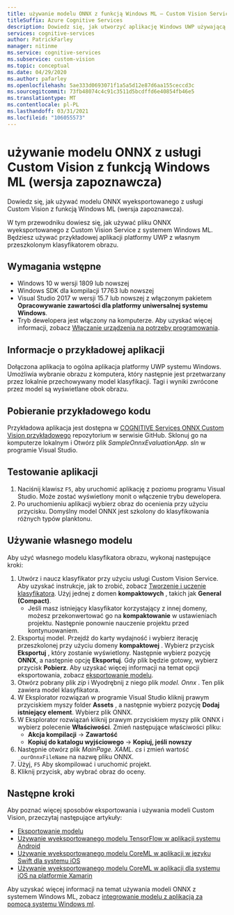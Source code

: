```yaml
---
title: używanie modelu ONNX z funkcją Windows ML — Custom Vision Service
titleSuffix: Azure Cognitive Services
description: Dowiedz się, jak utworzyć aplikację Windows UWP używającą modelu ONNX wyeksportowanego z Azure Cognitive Services.
services: cognitive-services
author: PatrickFarley
manager: nitinme
ms.service: cognitive-services
ms.subservice: custom-vision
ms.topic: conceptual
ms.date: 04/29/2020
ms.author: pafarley
ms.openlocfilehash: 5ae333d0693071f1a5a5d12e87d6aa155ceccd3c
ms.sourcegitcommit: 73fb48074c4c91c3511d5bcdffd6e40854fb46e5
ms.translationtype: MT
ms.contentlocale: pl-PL
ms.lasthandoff: 03/31/2021
ms.locfileid: "106055573"
---
```

# <a name="use-an-onnx-model-from-custom-vision-with-windows-ml-preview"></a>używanie modelu ONNX z usługi Custom Vision z funkcją Windows ML (wersja zapoznawcza)

Dowiedz się, jak używać modelu ONNX wyeksportowanego z usługi Custom Vision z funkcją Windows ML (wersja zapoznawcza).

W tym przewodniku dowiesz się, jak używać pliku ONNX wyeksportowanego z Custom Vision Service z systemem Windows ML. Będziesz używać przykładowej aplikacji platformy UWP z własnym przeszkolonym klasyfikatorem obrazu.

## <a name="prerequisites"></a>Wymagania wstępne

* Windows 10 w wersji 1809 lub nowszej
* Windows SDK dla kompilacji 17763 lub nowszej
* Visual Studio 2017 w wersji 15.7 lub nowszej z włączonym pakietem __Opracowywanie zawartości dla platformy uniwersalnej systemu Windows__.
* Tryb dewelopera jest włączony na komputerze. Aby uzyskać więcej informacji, zobacz [Włączanie urządzenia na potrzeby programowania](/windows/uwp/get-started/enable-your-device-for-development).

## <a name="about-the-example-app"></a>Informacje o przykładowej aplikacji

Dołączona aplikacja to ogólna aplikacja platformy UWP systemu Windows. Umożliwia wybranie obrazu z komputera, który następnie jest przetwarzany przez lokalnie przechowywany model klasyfikacji. Tagi i wyniki zwrócone przez model są wyświetlane obok obrazu.

## <a name="get-the-example-code"></a>Pobieranie przykładowego kodu

Przykładowa aplikacja jest dostępna w [COGNITIVE Services ONNX Custom Vision przykładowego](https://github.com/Azure-Samples/cognitive-services-onnx-customvision-sample) repozytorium w serwisie GitHub. Sklonuj go na komputerze lokalnym i Otwórz plik *SampleOnnxEvaluationApp. sln* w programie Visual Studio.

## <a name="test-the-application"></a>Testowanie aplikacji

1. Naciśnij klawisz `F5`, aby uruchomić aplikację z poziomu programu Visual Studio. Może zostać wyświetlony monit o włączenie trybu dewelopera.
1. Po uruchomieniu aplikacji wybierz obraz do ocenienia przy użyciu przycisku. Domyślny model ONNX jest szkolony do klasyfikowania różnych typów planktonu.

## <a name="use-your-own-model"></a>Używanie własnego modelu

Aby użyć własnego modelu klasyfikatora obrazu, wykonaj następujące kroki:

1. Utwórz i naucz klasyfikator przy użyciu usługi Custom Vision Service. Aby uzyskać instrukcje, jak to zrobić, zobacz [Tworzenie i uczenie klasyfikatora](./getting-started-build-a-classifier.md). Użyj jednej z domen **kompaktowych** , takich jak **General (Compact)**. 
   * Jeśli masz istniejący klasyfikator korzystający z innej domeny, możesz przekonwertować go na **kompaktowanie** w ustawieniach projektu. Następnie ponownie nauczenie projektu przed kontynuowaniem.
1. Eksportuj model. Przejdź do karty wydajność i wybierz iterację przeszkolonej przy użyciu domeny **kompaktowej** . Wybierz przycisk **Eksportuj** , który zostanie wyświetlony. Następnie wybierz pozycję **ONNX**, a następnie opcję **Eksportuj**. Gdy plik będzie gotowy, wybierz przycisk **Pobierz**. Aby uzyskać więcej informacji na temat opcji eksportowania, zobacz [eksportowanie modelu](./export-your-model.md).
1. Otwórz pobrany plik *zip* i Wyodrębnij z niego plik *model. Onnx* . Ten plik zawiera model klasyfikatora.
1. W Eksplorator rozwiązań w programie Visual Studio kliknij prawym przyciskiem myszy folder **Assets** , a następnie wybierz pozycję __Dodaj istniejący element__. Wybierz plik ONNX.
1. W Eksplorator rozwiązań kliknij prawym przyciskiem myszy plik ONNX i wybierz polecenie **Właściwości**. Zmień następujące właściwości pliku:
   * __Akcja kompilacji__  ->  __Zawartość__
   * __Kopiuj do katalogu wyjściowego__  ->  __Kopiuj, jeśli nowszy__
1. Następnie otwórz plik _MainPage. XAML. cs_ i zmień wartość `_ourOnnxFileName` na nazwę pliku ONNX.
1. Użyj, `F5` Aby skompilować i uruchomić projekt.
1. Kliknij przycisk, aby wybrać obraz do oceny.

## <a name="next-steps"></a>Następne kroki

Aby poznać więcej sposobów eksportowania i używania modeli Custom Vision, przeczytaj następujące artykuły:

* [Eksportowanie modelu](./export-your-model.md)
* [Używanie wyeksportowanego modelu TensorFlow w aplikacji systemu Android](https://github.com/Azure-Samples/cognitive-services-android-customvision-sample)
* [Używanie wyeksportowanego modelu CoreML w aplikacji w języku Swift dla systemu iOS](https://go.microsoft.com/fwlink/?linkid=857726)
* [Używanie wyeksportowanego modelu CoreML w aplikacji dla systemu iOS na platformie Xamarin](https://github.com/xamarin/ios-samples/tree/master/ios11/CoreMLAzureModel)

Aby uzyskać więcej informacji na temat używania modeli ONNX z systemem Windows ML, zobacz [integrowanie modelu z aplikacją za pomocą systemu Windows ml](/windows/ai/windows-ml/integrate-model).